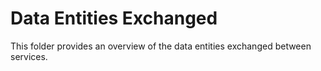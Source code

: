 # Data Entities Exchanged

This folder provides an overview of the data entities exchanged between services.
